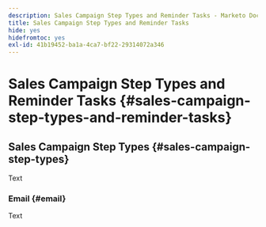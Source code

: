 ```yaml
---
description: Sales Campaign Step Types and Reminder Tasks - Marketo Docs - Product Documentation
title: Sales Campaign Step Types and Reminder Tasks
hide: yes
hidefromtoc: yes
exl-id: 41b19452-ba1a-4ca7-bf22-29314072a346
---
```

# Sales Campaign Step Types and Reminder Tasks {#sales-campaign-step-types-and-reminder-tasks}

## Sales Campaign Step Types {#sales-campaign-step-types}

Text

### Email {#email}

Text
